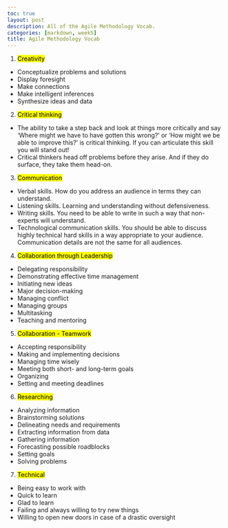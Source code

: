 ```yaml
---
toc: true
layout: post
description: All of the Agile Methodology Vocab. 
categories: [markdown, week5]
title: Agile Methodology Vocab
--- 
```


1. <mark>Creativity</mark>
- Conceptualize problems and solutions
- Display foresight
- Make connections
- Make intelligent inferences
- Synthesize ideas and data

2. <mark>Critical thinking</mark>
- The ability to take a step back and look at things more critically and say ‘Where might we have to have gotten this wrong?’ or ‘How might we be able to improve this?’ is critical thinking. If you can articulate this skill you will stand out!
- Critical thinkers head off problems before they arise. And if they do surface, they take them head-on. 

3. <mark>Communication</mark>
- Verbal skills. How do you address an audience in terms they can understand.
- Listening skills. Learning and understanding without defensiveness. 
- Writing skills. You need to be able to write in such a way that non-experts will understand. 
- Technological communication skills. You should be able to discuss highly technical hard skills in a way appropriate to your audience.  Communication details are not the same for all audiences.

4. <mark>Collaboration through Leadership</mark>
- Delegating responsibility 
- Demonstrating effective time management
- Initiating new ideas
- Major decision-making
- Managing conflict
- Managing groups
- Multitasking
- Teaching and mentoring

5. <mark>Collaboration - Teamwork</mark>
- Accepting responsibility
- Making and implementing decisions
- Managing time wisely
- Meeting both short- and long-term goals
- Organizing
- Setting and meeting deadlines

6. <mark>Researching</mark>
- Analyzing information
- Brainstorming solutions
- Delineating needs and requirements
- Extracting information from data
- Gathering information
- Forecasting possible roadblocks
- Setting goals
- Solving problems

7. <mark>Technical</mark> 
- Being easy to work with
- Quick to learn
- Glad to learn
- Failing and always willing to try new things
- Willing to open new doors in case of a drastic oversight